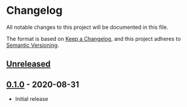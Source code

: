 # Changelog
All notable changes to this project will be documented in this file.

The format is based on [Keep a Changelog](https://keepachangelog.com/en/1.0.0/),
and this project adheres to [Semantic Versioning](https://semver.org/spec/v2.0.0.html).

## [Unreleased]

## [0.1.0] - 2020-08-31
* Initial release

[Unreleased]: https://github.com/syntro-opensource/silverstripe-elemental-bootstrap-staffsection/compare/0.1.0..master
[0.1.0]: https://github.com/syntro-opensource/silverstripe-elemental-bootstrap-staffsection/tree/0.1.0
